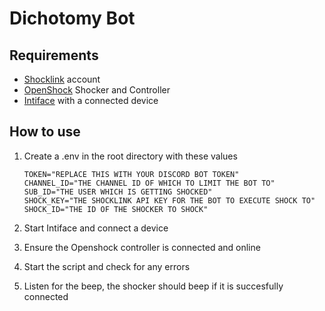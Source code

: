# Dichotomy Bot

## Requirements

- [Shocklink](https://shocklink.net/) account
- [OpenShock](https://openshock.org/) Shocker and Controller
- [Intiface](https://intiface.com/) with a connected device

## How to use

1. Create a .env in the root directory with these values

    ```env
    TOKEN="REPLACE THIS WITH YOUR DISCORD BOT TOKEN"
    CHANNEL_ID="THE CHANNEL ID OF WHICH TO LIMIT THE BOT TO"
    SUB_ID="THE USER WHICH IS GETTING SHOCKED"
    SHOCK_KEY="THE SHOCKLINK API KEY FOR THE BOT TO EXECUTE SHOCK TO"
    SHOCK_ID="THE ID OF THE SHOCKER TO SHOCK"
    ```

2. Start Intiface and connect a device
3. Ensure the Openshock controller is connected and online
4. Start the script and check for any errors
5. Listen for the beep, the shocker should beep if it is succesfully connected
